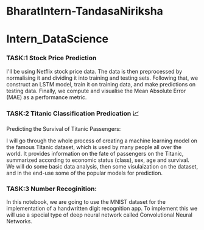 # BharatIntern-TandasaNiriksha
# **Intern_DataScience**

### TASK:1 Stock Price Prediction

I'll be using Netflix stock price data. The data is then preprocessed by normalising it and dividing it into training and testing sets. Following that, we construct an LSTM model, train it on training data, and make predictions on testing data. Finally, we compute and visualise the Mean Absolute Error (MAE) as a performance metric.

  
### TASK:2 Titanic Classification Predication 📈

Predicting the Survival of Titanic Passengers:

I will go through the whole process of creating a machine learning model on the famous Titanic dataset, which is used by many people all over the world. It provides information on the fate of passengers on the Titanic, summarized according to economic status (class), sex, age and survival. We will do some basic data analysis, then some visulaization on the dataset, and in the end-use some of the popular models for prediction.

### TASK:3 Number Recoginition:

In this notebook, we are going to use the MNIST dataset for the implementation of a handwritten digit recognition app. To implement this we will use a special type of deep neural network called Convolutional Neural Networks. 
